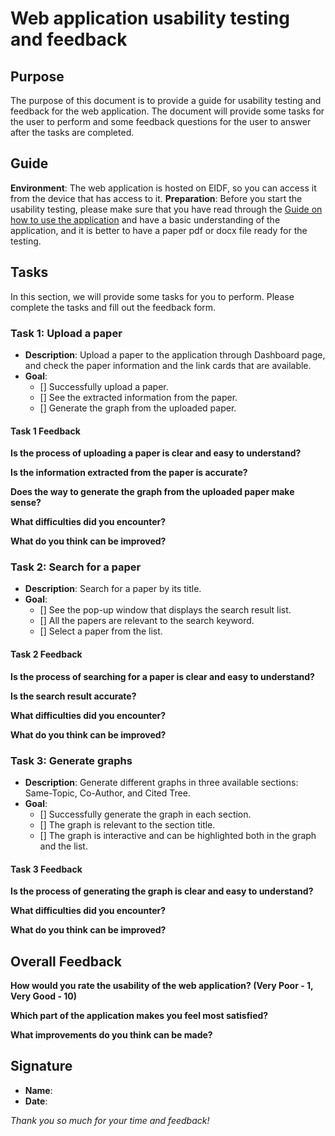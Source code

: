 # Web application usability testing and feedback

## Purpose
The purpose of this document is to provide a guide for usability testing and feedback for the web application.
The document will provide some tasks for the user to perform and some feedback questions for the user to answer after
the tasks are completed.

## Guide
**Environment**: The web application is hosted on EIDF, so you can access it from the device that has access to it.
**Preparation**: Before you start the usability testing, please make sure that you have read through the 
[Guide on how to use the application](Guide.md) and have a basic understanding of the application, and it is better to
have a paper pdf or docx file ready for the testing.

## Tasks
In this section, we will provide some tasks for you to perform. Please complete the tasks and fill out the feedback
form.

### Task 1: Upload a paper
- **Description**: Upload a paper to the application through Dashboard page, and check the paper information and the
link cards that are available.
- **Goal**:
  - [] Successfully upload a paper.
  - [] See the extracted information from the paper.
  - [] Generate the graph from the uploaded paper.

#### Task 1 Feedback
**Is the process of uploading a paper is clear and easy to understand?**

**Is the information extracted from the paper is accurate?**

**Does the way to generate the graph from the uploaded paper make sense?**

**What difficulties did you encounter?**

**What do you think can be improved?**

### Task 2: Search for a paper
- **Description**: Search for a paper by its title.
- **Goal**:
  - [] See the pop-up window that displays the search result list.
  - [] All the papers are relevant to the search keyword.
  - [] Select a paper from the list.

#### Task 2 Feedback
**Is the process of searching for a paper is clear and easy to understand?**

**Is the search result accurate?**

**What difficulties did you encounter?**

**What do you think can be improved?**

### Task 3: Generate graphs
- **Description**: Generate different graphs in three available sections: Same-Topic, Co-Author, and Cited Tree.
- **Goal**:
  - [] Successfully generate the graph in each section.
  - [] The graph is relevant to the section title.
  - [] The graph is interactive and can be highlighted both in the graph and the list.

#### Task 3 Feedback
**Is the process of generating the graph is clear and easy to understand?**

**What difficulties did you encounter?**

**What do you think can be improved?**

## Overall Feedback
**How would you rate the usability of the web application? (Very Poor - 1, Very Good - 10)**

**Which part of the application makes you feel most satisfied?**

**What improvements do you think can be made?**

## Signature
- **Name**:
- **Date**:

*Thank you so much for your time and feedback!*
